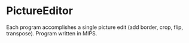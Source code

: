 # PictureEditor
Each program accomplishes a single picture edit (add border, crop, flip, transpose). Program written in MIPS.

